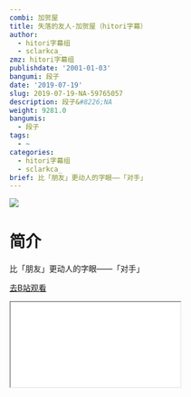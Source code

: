 ```yaml
---
combi: 加贺屋
title: 失落的友人-加贺屋（hitori字幕）
author:
  - hitori字幕组
  - sclarkca_
zmz: hitori字幕组
publishdate: '2001-01-03'
bangumi: 段子
date: '2019-07-19'
slug: 2019-07-19-NA-59765057
description: 段子&#8226;NA
weight: 9281.0
bangumis:
  - 段子
tags:
  - ~
categories:
  - hitori字幕组
  - sclarkca_
brief: 比「朋友」更动人的字眼——「对手」
---
```

![](https://raw.githubusercontent.com/tcgriffith/owaraisite/master/static/tmpimg/4793b96f08201797883d95ad8f6f1df4aa9b2797.jpg.480.jpg)
# 简介  
比「朋友」更动人的字眼——「对手」  

[去B站观看](https://www.bilibili.com/video/av59765057/)
<div class ="resp-container"><iframe class="testiframe" src="//player.bilibili.com/player.html?aid=59765057"", scrolling="no", allowfullscreen="true" > </iframe></div> 
